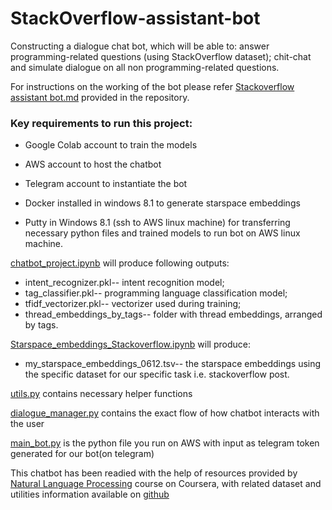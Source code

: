 # StackOverflow-assistant-bot
Constructing a dialogue chat bot, which will be able to:  answer programming-related questions (using StackOverflow dataset); chit-chat and simulate dialogue on all non programming-related questions.


For instructions on the working of the bot please refer [Stackoverflow assistant bot.md](https://github.com/Vishwa22/StackOverflow-assistant-bot/blob/master/Stackoverflow%20assistant%20bot.md) provided in the repository.

### Key requirements to run this project:

* Google Colab account to train the models

* AWS account to host the chatbot

* Telegram account to instantiate the bot

* Docker installed in windows 8.1 to generate starspace embeddings

* Putty in Windows 8.1 (ssh to AWS linux machine) for transferring necessary python files and trained models to run bot on AWS linux machine.

[chatbot_project.ipynb](https://github.com/Vishwa22/StackOverflow-assistant-bot/blob/master/chatbot_project.ipynb) will produce following outputs:
* intent_recognizer.pkl-- intent recognition model;
* tag_classifier.pkl-- programming language classification model;
* tfidf_vectorizer.pkl-- vectorizer used during training;
* thread_embeddings_by_tags-- folder with thread embeddings, arranged by tags.

[Starspace_embeddings_Stackoverflow.ipynb](https://github.com/Vishwa22/StackOverflow-assistant-bot/blob/master/Starspace_embeddings_Stackoverflow.ipynb) will produce: 
* my_starspace_embeddings_0612.tsv-- the starspace embeddings using the specific dataset for our specific task i.e. stackoverflow post.

[utils.py](https://github.com/Vishwa22/StackOverflow-assistant-bot/blob/master/utils.py) contains necessary helper functions

[dialogue_manager.py](https://github.com/Vishwa22/StackOverflow-assistant-bot/blob/master/dialogue_manager.py) contains the exact flow of how chatbot interacts with the user

[main_bot.py](https://github.com/Vishwa22/StackOverflow-assistant-bot/blob/master/main_bot.py) is the python file you run on AWS with input as telegram token generated for our bot(on telegram)


This chatbot has been readied with the help of resources provided by [Natural Language Processing](https://www.coursera.org/learn/language-processing) course on Coursera, with related dataset and utilities information available on [github](https://github.com/hse-aml/natural-language-processing)



